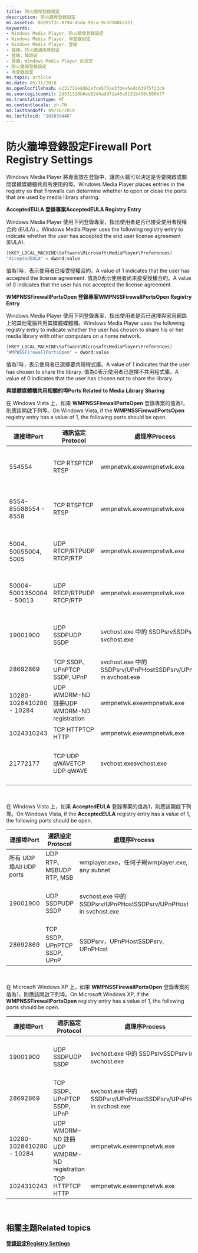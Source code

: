 ```yaml
---
title: 防火牆埠登錄設定
description: 防火牆埠登錄設定
ms.assetid: 86995f2c-8794-45da-9dca-9cdd388b2a21
keywords:
- Windows Media Player，防火牆埠登錄設定
- Windows Media Player，埠登錄設定
- Windows Media Player，登錄
- 登錄，防火牆通訊埠設定
- 登錄，埠設定
- 登錄，Windows Media Player 的設定
- 防火牆埠登錄設定
- 埠登錄設定
ms.topic: article
ms.date: 05/31/2018
ms.openlocfilehash: e231732e8d62efce575ae3fdee5edc63975f23c9
ms.sourcegitcommit: 2d531328b6ed82d4ad971a45a5131b430c5866f7
ms.translationtype: MT
ms.contentlocale: zh-TW
ms.lasthandoff: 09/16/2019
ms.locfileid: "103839448"
---
```

# <a name="firewall-port-registry-settings"></a><span data-ttu-id="5b50e-111">防火牆埠登錄設定</span><span class="sxs-lookup"><span data-stu-id="5b50e-111">Firewall Port Registry Settings</span></span>

<span data-ttu-id="5b50e-112">Windows Media Player 將專案放在登錄中，讓防火牆可以決定是否要開啟或關閉媒體媒體櫃共用所使用的埠。</span><span class="sxs-lookup"><span data-stu-id="5b50e-112">Windows Media Player places entries in the registry so that firewalls can determine whether to open or close the ports that are used by media library sharing.</span></span>

<span data-ttu-id="5b50e-113">**AcceptedEULA 登錄專案**</span><span class="sxs-lookup"><span data-stu-id="5b50e-113">**AcceptedEULA Registry Entry**</span></span>

<span data-ttu-id="5b50e-114">Windows Media Player 使用下列登錄專案，指出使用者是否已接受使用者授權合約 (EULA) 。</span><span class="sxs-lookup"><span data-stu-id="5b50e-114">Windows Media Player uses the following registry entry to indicate whether the user has accepted the end user license agreement (EULA).</span></span>


```C++
[HKEY_LOCAL_MACHINE\Software\Microsoft\MediaPlayer\Preferences]
"AcceptedEULA" = dword:value
```



<span data-ttu-id="5b50e-115">值為1時，表示使用者已接受授權合約。</span><span class="sxs-lookup"><span data-stu-id="5b50e-115">A value of 1 indicates that the user has accepted the license agreement.</span></span> <span data-ttu-id="5b50e-116">值為0表示使用者尚未接受授權合約。</span><span class="sxs-lookup"><span data-stu-id="5b50e-116">A value of 0 indicates that the user has not accepted the license agreement.</span></span>

<span data-ttu-id="5b50e-117">**WMPNSSFirewallPortsOpen 登錄專案**</span><span class="sxs-lookup"><span data-stu-id="5b50e-117">**WMPNSSFirewallPortsOpen Registry Entry**</span></span>

<span data-ttu-id="5b50e-118">Windows Media Player 使用下列登錄專案，指出使用者是否已選擇與家用網路上的其他電腦共用其媒體媒體櫃。</span><span class="sxs-lookup"><span data-stu-id="5b50e-118">Windows Media Player uses the following registry entry to indicate whether the user has chosen to share his or her media library with other computers on a home network.</span></span>


```C++
[HKEY_LOCAL_MACHINE\Software\Microsoft\MediaPlayer\Preferences]
"WMPNSSFirewallPortsOpen" = dword:value
```



<span data-ttu-id="5b50e-119">值為1時，表示使用者已選擇要共用程式庫。</span><span class="sxs-lookup"><span data-stu-id="5b50e-119">A value of 1 indicates that the user has chosen to share the library.</span></span> <span data-ttu-id="5b50e-120">值為0表示使用者已選擇不共用程式庫。</span><span class="sxs-lookup"><span data-stu-id="5b50e-120">A value of 0 indicates that the user has chosen not to share the library.</span></span>

<span data-ttu-id="5b50e-121">**與媒體媒體櫃共用相關的埠**</span><span class="sxs-lookup"><span data-stu-id="5b50e-121">**Ports Related to Media Library Sharing**</span></span>

<span data-ttu-id="5b50e-122">在 Windows Vista 上，如果 **WMPNSSFirewallPortsOpen** 登錄專案的值為1，則應該開啟下列埠。</span><span class="sxs-lookup"><span data-stu-id="5b50e-122">On Windows Vista, if the **WMPNSSFirewallPortsOpen** registry entry has a value of 1, the following ports should be open.</span></span>



| <span data-ttu-id="5b50e-123">連接埠</span><span class="sxs-lookup"><span data-stu-id="5b50e-123">Port</span></span>          | <span data-ttu-id="5b50e-124">通訊協定</span><span class="sxs-lookup"><span data-stu-id="5b50e-124">Protocol</span></span>                  | <span data-ttu-id="5b50e-125">處理序</span><span class="sxs-lookup"><span data-stu-id="5b50e-125">Process</span></span>                         | <span data-ttu-id="5b50e-126">方向</span><span class="sxs-lookup"><span data-stu-id="5b50e-126">Direction</span></span>            |
|---------------|---------------------------|---------------------------------|----------------------|
| <span data-ttu-id="5b50e-127">554</span><span class="sxs-lookup"><span data-stu-id="5b50e-127">554</span></span>           | <span data-ttu-id="5b50e-128">TCP RTSP</span><span class="sxs-lookup"><span data-stu-id="5b50e-128">TCP RTSP</span></span>                  | <span data-ttu-id="5b50e-129">wmpnetwk.exe</span><span class="sxs-lookup"><span data-stu-id="5b50e-129">wmpnetwk.exe</span></span>                    | <span data-ttu-id="5b50e-130">輸入和輸出</span><span class="sxs-lookup"><span data-stu-id="5b50e-130">inbound and outbound</span></span> |
| <span data-ttu-id="5b50e-131">8554-8558</span><span class="sxs-lookup"><span data-stu-id="5b50e-131">8554 - 8558</span></span>   | <span data-ttu-id="5b50e-132">TCP RTSP</span><span class="sxs-lookup"><span data-stu-id="5b50e-132">TCP RTSP</span></span>                  | <span data-ttu-id="5b50e-133">wmpnetwk.exe</span><span class="sxs-lookup"><span data-stu-id="5b50e-133">wmpnetwk.exe</span></span>                    | <span data-ttu-id="5b50e-134">輸入和輸出</span><span class="sxs-lookup"><span data-stu-id="5b50e-134">inbound and outbound</span></span> |
| <span data-ttu-id="5b50e-135">5004、5005</span><span class="sxs-lookup"><span data-stu-id="5b50e-135">5004, 5005</span></span>    | <span data-ttu-id="5b50e-136">UDP RTCP/RTP</span><span class="sxs-lookup"><span data-stu-id="5b50e-136">UDP RTCP/RTP</span></span>              | <span data-ttu-id="5b50e-137">wmpnetwk.exe</span><span class="sxs-lookup"><span data-stu-id="5b50e-137">wmpnetwk.exe</span></span>                    | <span data-ttu-id="5b50e-138">輸入和輸出</span><span class="sxs-lookup"><span data-stu-id="5b50e-138">inbound and outbound</span></span> |
| <span data-ttu-id="5b50e-139">50004-50013</span><span class="sxs-lookup"><span data-stu-id="5b50e-139">50004 - 50013</span></span> | <span data-ttu-id="5b50e-140">UDP RTCP/RTP</span><span class="sxs-lookup"><span data-stu-id="5b50e-140">UDP RTCP/RTP</span></span>              | <span data-ttu-id="5b50e-141">wmpnetwk.exe</span><span class="sxs-lookup"><span data-stu-id="5b50e-141">wmpnetwk.exe</span></span>                    | <span data-ttu-id="5b50e-142">輸入和輸出</span><span class="sxs-lookup"><span data-stu-id="5b50e-142">inbound and outbound</span></span> |
| <span data-ttu-id="5b50e-143">1900</span><span class="sxs-lookup"><span data-stu-id="5b50e-143">1900</span></span>          | <span data-ttu-id="5b50e-144">UDP SSDP</span><span class="sxs-lookup"><span data-stu-id="5b50e-144">UDP SSDP</span></span>                  | <span data-ttu-id="5b50e-145">svchost.exe 中的 SSDPsrv</span><span class="sxs-lookup"><span data-stu-id="5b50e-145">SSDPsrv in svchost.exe</span></span>          | <span data-ttu-id="5b50e-146">輸入和輸出</span><span class="sxs-lookup"><span data-stu-id="5b50e-146">inbound and outbound</span></span> |
| <span data-ttu-id="5b50e-147">2869</span><span class="sxs-lookup"><span data-stu-id="5b50e-147">2869</span></span>          | <span data-ttu-id="5b50e-148">TCP SSDP、UPnP</span><span class="sxs-lookup"><span data-stu-id="5b50e-148">TCP SSDP, UPnP</span></span>            | <span data-ttu-id="5b50e-149">svchost.exe 中的 SSDPsrv/UPnPHost</span><span class="sxs-lookup"><span data-stu-id="5b50e-149">SSDPsrv/UPnPHost in svchost.exe</span></span> | <span data-ttu-id="5b50e-150">進入</span><span class="sxs-lookup"><span data-stu-id="5b50e-150">inbound</span></span>              |
| <span data-ttu-id="5b50e-151">10280-10284</span><span class="sxs-lookup"><span data-stu-id="5b50e-151">10280 - 10284</span></span> | <span data-ttu-id="5b50e-152">UDP WMDRM-ND 註冊</span><span class="sxs-lookup"><span data-stu-id="5b50e-152">UDP WMDRM-ND registration</span></span> | <span data-ttu-id="5b50e-153">wmpnetwk.exe</span><span class="sxs-lookup"><span data-stu-id="5b50e-153">wmpnetwk.exe</span></span>                    | <span data-ttu-id="5b50e-154">輸入和輸出</span><span class="sxs-lookup"><span data-stu-id="5b50e-154">inbound and outbound</span></span> |
| <span data-ttu-id="5b50e-155">10243</span><span class="sxs-lookup"><span data-stu-id="5b50e-155">10243</span></span>         | <span data-ttu-id="5b50e-156">TCP HTTP</span><span class="sxs-lookup"><span data-stu-id="5b50e-156">TCP HTTP</span></span>                  | <span data-ttu-id="5b50e-157">wmpnetwk.exe</span><span class="sxs-lookup"><span data-stu-id="5b50e-157">wmpnetwk.exe</span></span>                    | <span data-ttu-id="5b50e-158">進入</span><span class="sxs-lookup"><span data-stu-id="5b50e-158">inbound</span></span>              |
| <span data-ttu-id="5b50e-159">2177</span><span class="sxs-lookup"><span data-stu-id="5b50e-159">2177</span></span>          | <span data-ttu-id="5b50e-160">TCP UDP qWAVE</span><span class="sxs-lookup"><span data-stu-id="5b50e-160">TCP UDP qWAVE</span></span>             | <span data-ttu-id="5b50e-161">svchost.exe</span><span class="sxs-lookup"><span data-stu-id="5b50e-161">svchost.exe</span></span>                     | <span data-ttu-id="5b50e-162">輸入和輸出</span><span class="sxs-lookup"><span data-stu-id="5b50e-162">inbound and outbound</span></span> |



 

<span data-ttu-id="5b50e-163">在 Windows Vista 上，如果 **AcceptedEULA** 登錄專案的值為1，則應該開啟下列埠。</span><span class="sxs-lookup"><span data-stu-id="5b50e-163">On Windows Vista, if the **AcceptedEULA** registry entry has a value of 1, the following ports should be open.</span></span>



| <span data-ttu-id="5b50e-164">連接埠</span><span class="sxs-lookup"><span data-stu-id="5b50e-164">Port</span></span>          | <span data-ttu-id="5b50e-165">通訊協定</span><span class="sxs-lookup"><span data-stu-id="5b50e-165">Protocol</span></span>       | <span data-ttu-id="5b50e-166">處理序</span><span class="sxs-lookup"><span data-stu-id="5b50e-166">Process</span></span>                         | <span data-ttu-id="5b50e-167">方向</span><span class="sxs-lookup"><span data-stu-id="5b50e-167">Direction</span></span>            |
|---------------|----------------|---------------------------------|----------------------|
| <span data-ttu-id="5b50e-168">所有 UDP 埠</span><span class="sxs-lookup"><span data-stu-id="5b50e-168">All UDP ports</span></span> | <span data-ttu-id="5b50e-169">UDP RTP、MSB</span><span class="sxs-lookup"><span data-stu-id="5b50e-169">UDP RTP, MSB</span></span>   | <span data-ttu-id="5b50e-170">wmplayer.exe，任何子網</span><span class="sxs-lookup"><span data-stu-id="5b50e-170">wmplayer.exe, any subnet</span></span>        | <span data-ttu-id="5b50e-171">進入</span><span class="sxs-lookup"><span data-stu-id="5b50e-171">inbound</span></span>              |
| <span data-ttu-id="5b50e-172">1900</span><span class="sxs-lookup"><span data-stu-id="5b50e-172">1900</span></span>          | <span data-ttu-id="5b50e-173">UDP SSDP</span><span class="sxs-lookup"><span data-stu-id="5b50e-173">UDP SSDP</span></span>       | <span data-ttu-id="5b50e-174">svchost.exe 中的 SSDPsrv/UPnPHost</span><span class="sxs-lookup"><span data-stu-id="5b50e-174">SSDPsrv/UPnPHost in svchost.exe</span></span> | <span data-ttu-id="5b50e-175">輸入和輸出</span><span class="sxs-lookup"><span data-stu-id="5b50e-175">inbound and outbound</span></span> |
| <span data-ttu-id="5b50e-176">2869</span><span class="sxs-lookup"><span data-stu-id="5b50e-176">2869</span></span>          | <span data-ttu-id="5b50e-177">TCP SSDP、UPnP</span><span class="sxs-lookup"><span data-stu-id="5b50e-177">TCP SSDP, UPnP</span></span> | <span data-ttu-id="5b50e-178">SSDPsrv，UPnPHost</span><span class="sxs-lookup"><span data-stu-id="5b50e-178">SSDPsrv, UPnPHost</span></span>               | <span data-ttu-id="5b50e-179">進入</span><span class="sxs-lookup"><span data-stu-id="5b50e-179">inbound</span></span>              |



 

<span data-ttu-id="5b50e-180">在 Microsoft Windows XP 上，如果 **WMPNSSFirewallPortsOpen** 登錄專案的值為1，則應該開啟下列埠。</span><span class="sxs-lookup"><span data-stu-id="5b50e-180">On Microsoft Windows XP, if the **WMPNSSFirewallPortsOpen** registry entry has a value of 1, the following ports should be open.</span></span>



| <span data-ttu-id="5b50e-181">連接埠</span><span class="sxs-lookup"><span data-stu-id="5b50e-181">Port</span></span>          | <span data-ttu-id="5b50e-182">通訊協定</span><span class="sxs-lookup"><span data-stu-id="5b50e-182">Protocol</span></span>                  | <span data-ttu-id="5b50e-183">處理序</span><span class="sxs-lookup"><span data-stu-id="5b50e-183">Process</span></span>                         | <span data-ttu-id="5b50e-184">方向</span><span class="sxs-lookup"><span data-stu-id="5b50e-184">Direction</span></span>            |
|---------------|---------------------------|---------------------------------|----------------------|
| <span data-ttu-id="5b50e-185">1900</span><span class="sxs-lookup"><span data-stu-id="5b50e-185">1900</span></span>          | <span data-ttu-id="5b50e-186">UDP SSDP</span><span class="sxs-lookup"><span data-stu-id="5b50e-186">UDP SSDP</span></span>                  | <span data-ttu-id="5b50e-187">svchost.exe 中的 SSDPsrv</span><span class="sxs-lookup"><span data-stu-id="5b50e-187">SSDPsrv in svchost.exe</span></span>          | <span data-ttu-id="5b50e-188">輸入和輸出</span><span class="sxs-lookup"><span data-stu-id="5b50e-188">inbound and outbound</span></span> |
| <span data-ttu-id="5b50e-189">2869</span><span class="sxs-lookup"><span data-stu-id="5b50e-189">2869</span></span>          | <span data-ttu-id="5b50e-190">TCP SSDP、UPnP</span><span class="sxs-lookup"><span data-stu-id="5b50e-190">TCP SSDP, UPnP</span></span>            | <span data-ttu-id="5b50e-191">svchost.exe 中的 SSDPsrv/UPnPHost</span><span class="sxs-lookup"><span data-stu-id="5b50e-191">SSDPsrv/UPnPHost in svchost.exe</span></span> | <span data-ttu-id="5b50e-192">進入</span><span class="sxs-lookup"><span data-stu-id="5b50e-192">inbound</span></span>              |
| <span data-ttu-id="5b50e-193">10280-10284</span><span class="sxs-lookup"><span data-stu-id="5b50e-193">10280 - 10284</span></span> | <span data-ttu-id="5b50e-194">UDP WMDRM-ND 註冊</span><span class="sxs-lookup"><span data-stu-id="5b50e-194">UDP WMDRM-ND registration</span></span> | <span data-ttu-id="5b50e-195">wmpnetwk.exe</span><span class="sxs-lookup"><span data-stu-id="5b50e-195">wmpnetwk.exe</span></span>                    | <span data-ttu-id="5b50e-196">輸入和輸出</span><span class="sxs-lookup"><span data-stu-id="5b50e-196">inbound and outbound</span></span> |
| <span data-ttu-id="5b50e-197">10243</span><span class="sxs-lookup"><span data-stu-id="5b50e-197">10243</span></span>         | <span data-ttu-id="5b50e-198">TCP HTTP</span><span class="sxs-lookup"><span data-stu-id="5b50e-198">TCP HTTP</span></span>                  | <span data-ttu-id="5b50e-199">wmpnetwk.exe</span><span class="sxs-lookup"><span data-stu-id="5b50e-199">wmpnetwk.exe</span></span>                    | <span data-ttu-id="5b50e-200">進入</span><span class="sxs-lookup"><span data-stu-id="5b50e-200">inbound</span></span>              |



 

## <a name="related-topics"></a><span data-ttu-id="5b50e-201">相關主題</span><span class="sxs-lookup"><span data-stu-id="5b50e-201">Related topics</span></span>

<dl> <dt>

[<span data-ttu-id="5b50e-202">**登錄設定**</span><span class="sxs-lookup"><span data-stu-id="5b50e-202">**Registry Settings**</span></span>](registry-settings.md)
</dt> </dl>

 

 





